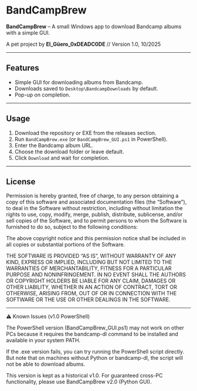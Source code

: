 # BandCampBrew

**BandCampBrew** – A small Windows app to download Bandcamp albums with a simple GUI.

A pet project by **El_Güero_0xDEADC0DE** // Version 1.0, 10/2025

---

## Features

- Simple GUI for downloading albums from Bandcamp.
- Downloads saved to `Desktop\BandcampDownloads` by default.
- Pop-up on completion.

---

## Usage

1. Download the repository or EXE from the releases section.
2. Run `BandCampBrew.exe` (or `BandCampBrew_GUI.ps1` in PowerShell).
3. Enter the Bandcamp album URL.
4. Choose the download folder or leave default.
5. Click `Download` and wait for completion.

---

## License

Permission is hereby granted, free of charge, to any person obtaining a copy of this software and associated documentation files (the “Software”), to deal in the Software without restriction, including without limitation the rights to use, copy, modify, merge, publish, distribute, sublicense, and/or sell copies of the Software, and to permit persons to whom the Software is furnished to do so, subject to the following conditions:

The above copyright notice and this permission notice shall be included in all copies or substantial portions of the Software.

THE SOFTWARE IS PROVIDED “AS IS”, WITHOUT WARRANTY OF ANY KIND, EXPRESS OR IMPLIED, INCLUDING BUT NOT LIMITED TO THE WARRANTIES OF MERCHANTABILITY, FITNESS FOR A PARTICULAR PURPOSE AND NONINFRINGEMENT. IN NO EVENT SHALL THE AUTHORS OR COPYRIGHT HOLDERS BE LIABLE FOR ANY CLAIM, DAMAGES OR OTHER LIABILITY, WHETHER IN AN ACTION OF CONTRACT, TORT OR OTHERWISE, ARISING FROM, OUT OF OR IN CONNECTION WITH THE SOFTWARE OR THE USE OR OTHER DEALINGS IN THE SOFTWARE.

---

⚠️ Known Issues (v1.0 PowerShell)

The PowerShell version (BandCampBrew_GUI.ps1) may not work on other PCs because it requires the bandcamp-dl command to be installed and available in your system PATH.

If the .exe version fails, you can try running the PowerShell script directly. But note that on machines without Python or bandcamp-dl, the script will not be able to download albums.

This version is kept as a historical v1.0. For guaranteed cross-PC functionality, please use BandCampBrew v2.0 (Python GUI).
